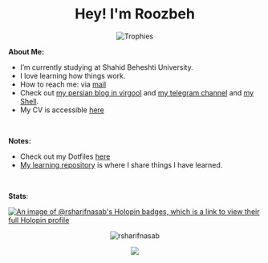 <h1 align="center">Hey! I'm Roozbeh</h1>

<p align="center">
<img src="https://github-profile-trophy.vercel.app/?username=rsharifnasab&theme=onedark&margin-w=12&margin-h=10&column=7&no-frame=true&title=MultiLanguage,Commits,PullRequest,Issues,Stars,Followers,Experience" alt="Trophies" />
</p>


**About Me:**

- I’m currently studying at Shahid Beheshti University.
- I love learning how things work.
- How to reach me: via [mail](mailto:rsharifnasab@gmail.com)
- Check out [my persian blog in virgool](https://virgool.io/@rsharifnasab) and [my telegram channel](https://t.me/terminal_stuff) and [my Shell](https://rsharifnasab.ir).
- My CV is accessible [here](https://github.com/rsharifnasab/rsharifnasab.pdf/releases/latest/download/main.pdf)

&#x200B;

**Notes:**

- Check out my Dotfiles [here](https://github.com/rsharifnasab/dotfiles)
- [My learning repository](https://github.com/rsharifnasab/my-learning) is where I share things I have learned.

&#x200B;

**Stats**:

[![An image of @rsharifnasab's Holopin badges, which is a link to view their full Holopin profile](https://holopin.me/rsharifnasab)](https://holopin.io/@rsharifnasab)

<p align="center">
<img src="https://github-readme-stats.vercel.app/api/top-langs/?username=rsharifnasab&layout=compact&theme=algolia" alt="rsharifnasab" /> 
</p>

<p align="center"> 
<img src="https://github-readme-stats.vercel.app/api?username=rsharifnasab&show_icons=true&theme=algolia"/>
</p>

